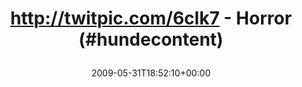 ---
retweeted: false
source: <a href="http://twitter.com" rel="nofollow">Twitter Web Client</a>
entities:
  hashtags:
  - text: hundecontent
    indices:
    - '35'
    - '48'
  symbols: []
  user_mentions: []
  urls: []
display_text_range:
- '0'
- '49'
favorite_count: '0'
id_str: '1982770999'
truncated: false
retweet_count: '0'
id: '1982770999'
created_at: Sun May 31 18:52:10 +0000 2009
favorited: false
full_text: http://twitpic.com/6clk7 - Horror (#hundecontent)
lang: es
tags:
- hundecontent
- pesos/twitter
date: '2009-05-31T18:52:10+00:00'
src: https://twitter.com/bascht/status/1982770999
original_url: https://twitter.com/bascht/status/1982770999
type: twitter_tweet
text: http://twitpic.com/6clk7 - Horror (#hundecontent)
title: 'http://twitpic.com/6clk7 - Horror (#hundecontent)

  '

---